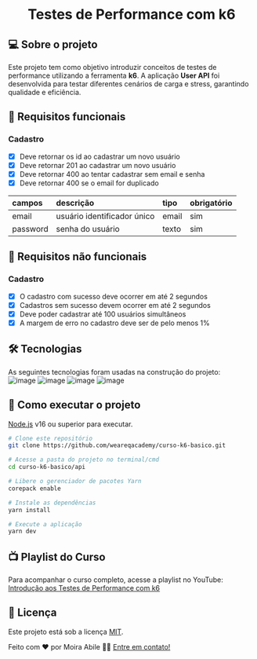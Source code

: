 <h1 align="center">Testes de Performance com k6</h1>

## 💻 Sobre o projeto

Este projeto tem como objetivo introduzir conceitos de testes de performance utilizando a ferramenta **k6**. A aplicação **User API** foi desenvolvida para testar diferentes cenários de carga e stress, garantindo qualidade e eficiência.

## 🔖 Requisitos funcionais

### Cadastro

- [X] Deve retornar os id ao cadastrar um novo usuário
- [X] Deve retornar 201 ao cadastrar um novo usuário
- [X] Deve retornar 400 ao tentar cadastrar sem email e senha
- [X] Deve retornar 400 se o email for duplicado

| campos   | descrição                             | tipo     | obrigatório |
| :-----   | :------------------------------------ | :------- | :---------- |
| email    | usuário identificador único           | email    | sim         |
| password | senha do usuário                      | texto    | sim         |

## 🔖 Requisitos não funcionais

### Cadastro

- [X] O cadastro com sucesso deve ocorrer em até 2 segundos
- [X] Cadastros sem sucesso devem ocorrer em até 2 segundos
- [X] Deve poder cadastrar até 100 usuários simultâneos
- [X] A margem de erro no cadastro deve ser de pelo menos 1%

## 🛠 Tecnologias

As seguintes tecnologias foram usadas na construção do projeto:
<br>
![image](https://img.shields.io/badge/Node.js-339933?style=for-the-badge&logo=nodedotjs&logoColor=white)
![image](https://img.shields.io/badge/Express-000000?style=for-the-badge&logo=express&logoColor=white)
![image](https://img.shields.io/badge/MongoDB-47A248?style=for-the-badge&logo=mongodb&logoColor=white)
![image](https://img.shields.io/badge/k6-7D64FF?style=for-the-badge&logo=k6&logoColor=white)

## 🚀 Como executar o projeto

[Node.js](https://nodejs.org/) v16 ou superior para executar.

```bash
# Clone este repositório
git clone https://github.com/weareqacademy/curso-k6-basico.git

# Acesse a pasta do projeto no terminal/cmd
cd curso-k6-basico/api

# Libere o gerenciador de pacotes Yarn
corepack enable

# Instale as dependências
yarn install

# Execute a aplicação
yarn dev
```

## 📺 Playlist do Curso

Para acompanhar o curso completo, acesse a playlist no YouTube:
[Introdução aos Testes de Performance com k6](https://youtube.com/playlist?list=PLn2i8I7W73irNVpzHDU2oKWCKLa2VPWEx&si=ADLp14E-U4BO3djx)

## 📝 Licença

Este projeto está sob a licença [MIT](./LICENSE).

Feito com ❤️ por Moira Abile 👋🏽 [Entre em contato!](https://br.linkedin.com/in/moira-luiza-abile-93526816a)

